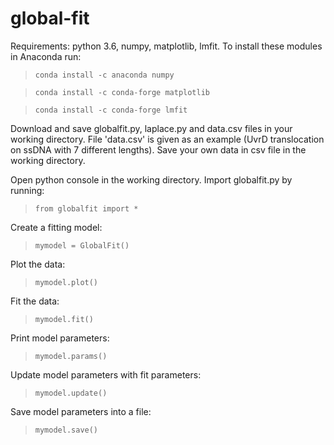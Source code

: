 # global-fit

Requirements: python 3.6, numpy, matplotlib, lmfit. To install these modules in Anaconda run:
>`conda install -c anaconda numpy`

>`conda install -c conda-forge matplotlib`

>`conda install -c conda-forge lmfit`

Download and save globalfit.py, laplace.py and data.csv files in your working directory. File 'data.csv' is given as an example (UvrD translocation on ssDNA with 7 different lengths). Save your own data in csv file in the working directory.

Open python console in the working directory. Import globalfit.py by running:
>`from globalfit import *`

Create a fitting model:
>`mymodel = GlobalFit()`

Plot the data:
>`mymodel.plot()`

Fit the data:
>`mymodel.fit()`

Print model parameters:
>`mymodel.params()`

Update model parameters with fit parameters:
>`mymodel.update()`

Save model parameters into a file:
>`mymodel.save()`
